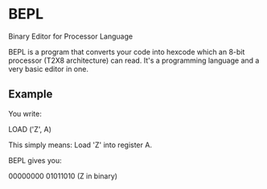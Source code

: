# BEPL
Binary Editor for Processor Language

BEPL is a program that converts your code into hexcode which an 8-bit processor (T2X8 architecture) can read. It's a programming language and a very basic editor in one.

## Example

You write:

LOAD ('Z', A)

This simply means: Load 'Z' into register A.

BEPL gives you:

00000000
01011010 (Z in binary)
